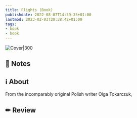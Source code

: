 ```yaml
---
title: Flights (Book)
publishdate: 2022-08-07T14:59:35+01:00
lastmod: 2023-02-03T20:38:42+01:00
tags: 
- book
- book
---
```








![Cover|300](https://i.gr-assets.com/images/S/compressed.photo.goodreads.com/books/1512417961l/36885304.jpg)



## 📝 Notes







## ℹ️ About



From the incomparably original Polish writer Olga Tokarczuk, 



## ✏ Review







